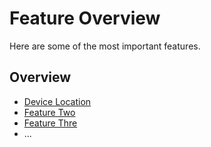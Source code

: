 # Feature Overview

Here are some of the most important features.

## Overview

- [Device Location](./Feature-One.md)
- [Feature Two](./Feature-Two.md)
- [Feature Thre](./Feature-Three.md)
- ...

